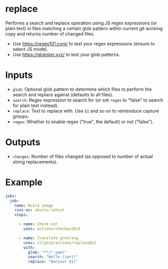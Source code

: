 # replace

Performs a search and replace operation using JS regex expressions (or plain text)
in files matching a certain glob pattern within current git working copy and returns
number of changed files.

- Use https://regex101.com/ to test your regex expressions (ensure to select JS mode).
- Use https://globster.xyz/ to test your glob patterns.

# Inputs

- `glob`: Optional glob pattern to determine which files to perform the search and replace against (defaults to all files).
- `search`: Regex expression to search for (or set `regex` to "false" to search for plain text instead).
- `replace`: Text to replace with. Use `$1` and so on to reintroduce capture groups.
- `regex`: Whether to enable regex ("true", the default) or not ("false").

# Outputs

- `changes`: Number of files changed (as opposed to number of actual string replacements).

# Example

```yaml
jobs:
  job:
    name: Build image
    runs-on: ubuntu-latest
    steps:

      - name: Check out
        uses: actions/checkout@v3

      - name: Translate greeting
        uses: silphid/actions/replace@v1
        with:
          glob: "**/*.yaml"
          search: "Hello (\w+)!"
          replace: "Bonjour $1!"
```
